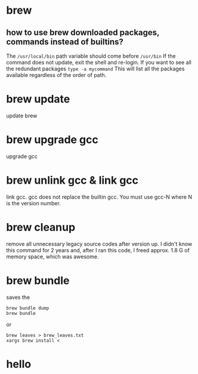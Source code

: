# brew
## how to use brew downloaded packages, commands instead of builtins?
The `/usr/local/bin` path variable should come before `/usr/bin`
If the command does not update, exit the shell and re-login.
If you want to see all the redundant packages
`type -a mycommand`
This will list all the packages available regardless of the order of path.

# brew update
update brew

# brew upgrade gcc
upgrade gcc

# brew unlink gcc & link gcc
link gcc. gcc does not replace the builtin gcc. You must use gcc-N where N is the version number.

# brew cleanup
remove all unnecessary legacy source codes after version up.
I didn't know this command for 2 years and, after I ran this code, I freed approx. 1.8 G of memory space, which was awesome.

# brew bundle
saves the
```
brew bundle dump
brew bundle
```
or
```
brew leaves > brew_leaves.txt
xargs brew install < 
```

# hello
